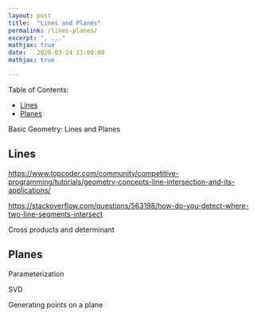 ```yaml
---
layout: post
title:  "Lines and Planes"
permalink: /lines-planes/
excerpt: ", ..."
mathjax: true
date:   2020-03-24 11:00:00
mathjax: true

---
```

Table of Contents:
- [Lines](#sfmpipeline)
- [Planes](#costfunctions)


Basic Geometry: Lines and Planes


## Lines


https://www.topcoder.com/community/competitive-programming/tutorials/geometry-concepts-line-intersection-and-its-applications/


https://stackoverflow.com/questions/563198/how-do-you-detect-where-two-line-segments-intersect

Cross products and determinant

## Planes

Parameterization

SVD

Generating points on a plane